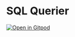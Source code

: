 # SQL Querier

[![Open in Gitpod](https://gitpod.io/button/open-in-gitpod.svg)](https://gitpod.io/#https://github.com/vnr-csg/sql_querier)
